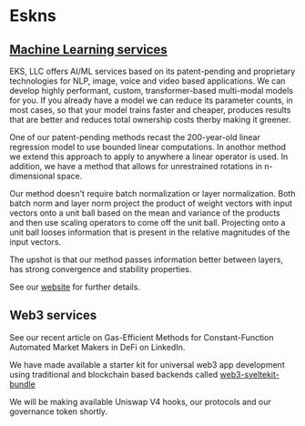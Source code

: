 # Eskns

## [Machine Learning services](https://eskns.com)

EKS, LLC offers AI/ML services based on its patent-pending and proprietary technologies for NLP, image, voice and video based applications. We can develop highly performant, custom, transformer-based multi-modal models for you. If you already have a model we can reduce its parameter counts, in most cases, so that your model trains faster and cheaper, produces results that are better and reduces total ownership costs therby making it greener.

One of our patent-pending methods recast the 200-year-old linear regression model to use bounded linear computations. In anothor method we extend this approach to apply to anywhere a linear operator is used. In addition, we have a method that allows for unrestrained rotations in n-dimensional space.

Our method doesn't require batch normalization or layer normalization. Both batch norm and layer norm project the product of weight vectors with input vectors onto a unit ball based on the mean and variance of the products and then use scaling operators to come off the unit ball. Projecting onto a unit ball looses information that is present in the relative magnitudes of the input vectors.

The upshot is that our method passes information better between layers, has strong convergence and stability properties.

See our [website](https://eskns.com) for further details.

## Web3 services

See our recent article on Gas-Efficient Methods for Constant-Function Automated Market Makers in DeFi on LinkedIn.

We have made available a starter kit for universal web3 app development using traditional and blockchain based backends called [web3-sveltekit-bundle](https://github.com/eskns/web3-sveltekit-bundle)

We will be making available Uniswap V4 hooks, our protocols and our governance token shortly.
